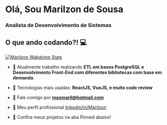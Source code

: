 <h1 align="left">Olá, Sou Marilzon de Sousa</h1>
<h3 align="left">Analista de Desenvolvimento de Sistemas</h3>

## O que ando codando?! 💻

[![Marilzon Wakatime Stats](https://github-readme-stats.vercel.app/api/wakatime?username=Marilzon&langs_count=5&hide=json,properties,stylus&custom_title=Linguagens%20mais%20usadas&theme=dark&time_range=last_year)](https://wakatime.com/@Marilzon)

- 🔭 Atualmente trabalho realizando **ETL em bases PostgreSQL e Desenvolvimento Front-End com diferentes bibliotecas com base em demanda.**

- 🌱 Tecnologias mais usadas: **ReactJS, VueJS, e muito code review**

- 💬 Fale comigo por **maxmaril@hotmail.com**

- 📄 Meu perfil profissional [linkedin/in/Marilzon](https://www.linkedin.com/in/marilzon/)

- 📌 Confira meus projetos na aba Pinned abaixo!

